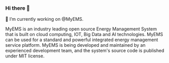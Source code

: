 ### Hi there 👋

🔭 I’m currently working on @MyEMS. 

MyEMS is an industry leading open source Energy Management System that is built on cloud computing, IOT, Big Data and AI technologies. MyEMS can be used for a standard and powerful integrated energy management service platform. MyEMS is being developed and maintained by an experienced development team, and the system's source code is published under MIT license.

<!--
**guangyuzhang/guangyuzhang** is a ✨ _special_ ✨ repository because its `README.md` (this file) appears on your GitHub profile.

Here are some ideas to get you started:

- 🔭 I’m currently working on ...
- 🌱 I’m currently learning ...
- 👯 I’m looking to collaborate on ...
- 🤔 I’m looking for help with ...
- 💬 Ask me about ...
- 📫 How to reach me: ...
- 😄 Pronouns: ...
- ⚡ Fun fact: ...
-->
